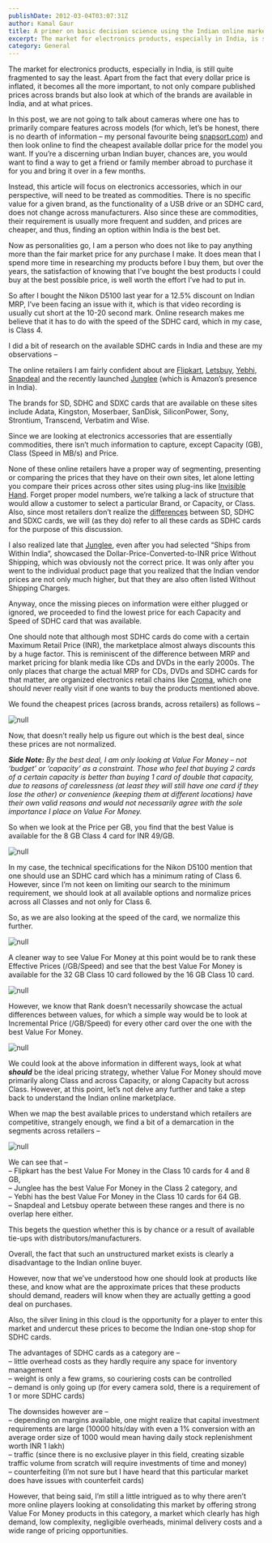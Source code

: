 ```yaml
---
publishDate: 2012-03-04T03:07:31Z
author: Kamal Gaur
title: A primer on basic decision science using the Indian online marketplace for SDHC cards 
excerpt: The market for electronics products, especially in India, is still quite fragmented to say the least. Apart from the fact that every dollar price is… 
category: General
---
```


The market for electronics products, especially in India, is still quite fragmented to say the least. Apart from the fact that every dollar price is inflated, it becomes all the more important, to not only compare published prices across brands but also look at which of the brands are available in India, and at what prices.

In this post, we are not going to talk about cameras where one has to primarily compare features across models (for which, let’s be honest, there is no dearth of information – my personal favourite being [snapsort.com](http://www.snapsort.com "Snapsort")) and then look online to find the cheapest available dollar price for the model you want. If you’re a discerning urban Indian buyer, chances are, you would want to find a way to get a friend or family member abroad to purchase it for you and bring it over in a few months.

Instead, this article will focus on electronics accessories, which in our perspective, will need to be treated as commodities. There is no specific value for a given brand, as the functionality of a USB drive or an SDHC card, does not change across manufacturers. Also since these are commodities, their requirement is usually more frequent and sudden, and prices are cheaper, and thus, finding an option within India is the best bet.

Now as personalities go, I am a person who does not like to pay anything more than the fair market price for any purchase I make. It does mean that I spend more time in researching my products before I buy them, but over the years, the satisfaction of knowing that I’ve bought the best products I could buy at the best possible price, is well worth the effort I’ve had to put in.

So after I bought the Nikon D5100 last year for a 12.5% discount on Indian MRP, I’ve been facing an issue with it, which is that video recording is usually cut short at the 10-20 second mark. Online research makes me believe that it has to do with the speed of the SDHC card, which in my case, is Class 4.

I did a bit of research on the available SDHC cards in India and these are my observations –

The online retailers I am fairly confident about are [Flipkart](http://www.flipkart.com), [Letsbuy](http://www.letsbuy.com), [Yebhi](http://www.yebhi.com), [Snapdeal](http://www.snapdeal.com) and the recently launched [Junglee](http://www.junglee.com) (which is Amazon’s presence in India).

The brands for SD, SDHC and SDXC cards that are available on these sites include Adata, Kingston, Moserbaer, SanDisk, SiliconPower, Sony, Strontium, Transcend, Verbatim and Wise.

Since we are looking at electronics accessories that are essentially commodities, there isn’t much information to capture, except Capacity (GB), Class (Speed in MB/s) and Price.

None of these online retailers have a proper way of segmenting, presenting or comparing the prices that they have on their own sites, let alone letting you compare their prices across other sites using plug-ins like [Invisible Hand](http://alternativeto.net/software/invisible-hand/). Forget proper model numbers, we’re talking a lack of structure that would allow a customer to select a particular Brand, or Capacity, or Class. Also, since most retailers don’t realize the [differences](http://en.wikipedia.org/wiki/Secure%5FDigital#SDHC) between SD, SDHC and SDXC cards, we will (as they do) refer to all these cards as SDHC cards for the purpose of this discussion.

I also realized late that [Junglee](http://www.junglee.com), even after you had selected “Ships from Within India”, showcased the Dollar-Price-Converted-to-INR price Without Shipping, which was obviously not the correct price. It was only after you went to the individual product page that you realized that the Indian vendor prices are not only much higher, but that they are also often listed Without Shipping Charges.

Anyway, once the missing pieces on information were either plugged or ignored, we proceeded to find the lowest price for each Capacity and Speed of SDHC card that was available.

One should note that although most SDHC cards do come with a certain Maximum Retail Price (INR), the marketplace almost always discounts this by a huge factor. This is reminiscent of the difference between MRP and market pricing for blank media like CDs and DVDs in the early 2000s. The only places that charge the actual MRP for CDs, DVDs and SDHC cards for that matter, are organized electronics retail chains like [Croma](http://www.cromaretail.com/), which one should never really visit if one wants to buy the products mentioned above.

We found the cheapest prices (across brands, across retailers) as follows –

![null](http://kamalgaur.com/wp-content/uploads/2012/03/sdhc_actual_price_inr.jpg)

Now, that doesn’t really help us figure out which is the best deal, since these prices are not normalized.

_**Side Note:** By the best deal, I am only looking at Value For Money – not ‘budget’ or ‘capacity’ as a constraint. Those who feel that buying 2 cards of a certain capacity is better than buying 1 card of double that capacity, due to reasons of carelessness (at least they will still have one card if they lose the other) or convenience (keeping them at different locations) have their own valid reasons and would not necessarily agree with the sole importance I place on Value For Money._

So when we look at the Price per GB, you find that the best Value is available for the 8 GB Class 4 card for INR 49/GB.

![null](http://kamalgaur.com/wp-content/uploads/2012/03/sdhc_actual_price_gb_inr.jpg)

In my case, the technical specifications for the Nikon D5100 mention that one should use an SDHC card which has a minimum rating of Class 6\. However, since I’m not keen on limiting our search to the minimum requirement, we should look at all available options and normalize prices across all Classes and not only for Class 6.

So, as we are also looking at the speed of the card, we normalize this further.

![null](http://kamalgaur.com/wp-content/uploads/2012/03/sdhc_actual_price_gb_speed_inr.jpg)

A cleaner way to see Value For Money at this point would be to rank these Effective Prices (/GB/Speed) and see that the best Value For Money is available for the 32 GB Class 10 card followed by the 16 GB Class 10 card.

![null](http://kamalgaur.com/wp-content/uploads/2012/03/sdhc_actual_price_gb_speed_rank.jpg)

However, we know that Rank doesn’t necessarily showcase the actual differences between values, for which a simple way would be to look at Incremental Price (/GB/Speed) for every other card over the one with the best Value For Money.

![null](http://kamalgaur.com/wp-content/uploads/2012/03/sdhc_incremental_price_gb_speed_inr.jpg)

We could look at the above information in different ways, look at what **_should_** be the ideal pricing strategy, whether Value For Money should move primarily along Class and across Capacity, or along Capacity but across Class. However, at this point, let’s not delve any further and take a step back to understand the Indian online marketplace.

When we map the best available prices to understand which retailers are competitive, strangely enough, we find a bit of a demarcation in the segments across retailers –

![null](http://kamalgaur.com/wp-content/uploads/2012/03/sdhc_actual_price_retailers.jpg)

We can see that –  
– Flipkart has the best Value For Money in the Class 10 cards for 4 and 8 GB,  
– Junglee has the best Value For Money in the Class 2 category, and  
– Yebhi has the best Value For Money in the Class 10 cards for 64 GB.  
– Snapdeal and Letsbuy operate between these ranges and there is no overlap here either.

This begets the question whether this is by chance or a result of available tie-ups with distributors/manufacturers.

Overall, the fact that such an unstructured market exists is clearly a disadvantage to the Indian online buyer.

However, now that we’ve understood how one should look at products like these, and know what are the approximate prices that these products should demand, readers will know when they are actually getting a good deal on purchases.

Also, the silver lining in this cloud is the opportunity for a player to enter this market and undercut these prices to become the Indian one-stop shop for SDHC cards.

The advantages of SDHC cards as a category are –  
– little overhead costs as they hardly require any space for inventory management  
– weight is only a few grams, so couriering costs can be controlled  
– demand is only going up (for every camera sold, there is a requirement of 1 or more SDHC cards)

The downsides however are –  
– depending on margins available, one might realize that capital investment requirements are large (10000 hits/day with even a 1% conversion with an average order size of 1000 would mean having daily stock replenishment worth INR 1 lakh)  
– traffic (since there is no exclusive player in this field, creating sizable traffic volume from scratch will require investments of time and money)  
– counterfeiting (I’m not sure but I have heard that this particular market does have issues with counterfeit cards)

However, that being said, I’m still a little intrigued as to why there aren’t more online players looking at consolidating this market by offering strong Value For Money products in this category, a market which clearly has high demand, low complexity, negligible overheads, minimal delivery costs and a wide range of pricing opportunities.
